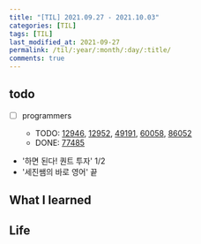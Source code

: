 ```yaml
---
title: "[TIL] 2021.09.27 - 2021.10.03"
categories: [TIL]
tags: [TIL]
last_modified_at: 2021-09-27
permalink: /til/:year/:month/:day/:title/
comments: true
---
```


## todo

- [ ] programmers

  - TODO: [12946](https://programmers.co.kr/learn/courses/30/lessons/12946), [12952](https://programmers.co.kr/learn/courses/30/lessons/12952), [49191](https://programmers.co.kr/learn/courses/30/lessons/49191), [60058](https://programmers.co.kr/learn/courses/30/lessons/60058), [86052](https://programmers.co.kr/learn/courses/30/lessons/86052)
  - DONE: [77485](https://programmers.co.kr/learn/courses/30/lessons/77485)

- '하면 된다! 퀀트 투자' 1/2
- '세진쌤의 바로 영어' 끝

## What I learned

## Life
